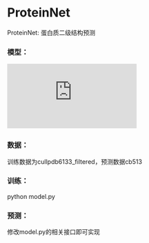 # ProteinNet
ProteinNet: 蛋白质二级结构预测
### 模型：
![xuzhiyuan](https://github.com/jaykay233/ProteinNet/blob/master/model.png.pdf)
### 数据：
训练数据为cullpdb6133_filtered，预测数据cb513
### 训练：
python model.py
### 预测：
修改model.py的相关接口即可实现
